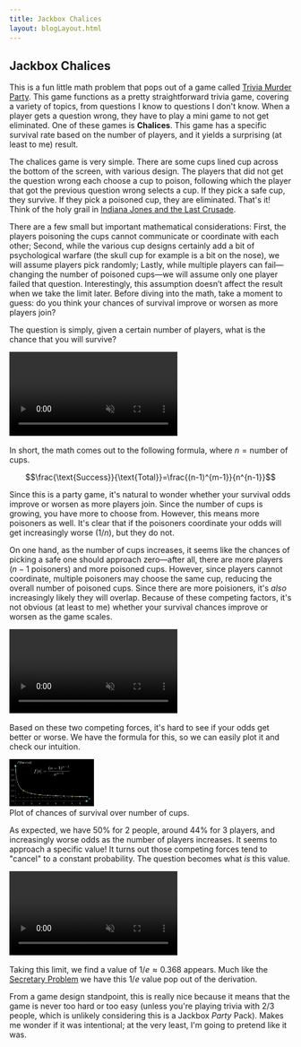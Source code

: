 ```yaml
---
title: Jackbox Chalices
layout: blogLayout.html
---
```


## Jackbox Chalices

This is a fun little math problem that pops out of a game called [Trivia Murder Party](https://www.jackboxgames.com/games/trivia-murder-party). This game functions as a pretty straightforward trivia game, covering a variety of topics, from questions I know to questions I don't know. When a player gets a question wrong, they have to play a mini game to not get eliminated. One of these games is **Chalices**. This game has a specific survival rate based on the number of players, and it yields a surprising (at least to me) result.

The chalices game is very simple. There are some cups lined cup across the bottom of the screen, with various design. The players that did not get the question wrong each choose a cup to poison, following which the player that got the previous question wrong selects a cup. If they pick a safe cup, they survive. If they pick a poisoned cup, they are eliminated. That's it! Think of the holy grail in [Indiana Jones and the Last Crusade](https://www.youtube.com/watch?v=VA7J0KkanzM). 

There are a few small but important mathematical considerations: First, the players poisoning the cups cannot communicate or coordinate with each other; Second, while the various cup designs certainly add a bit of psychological warfare (the skull cup for example is a bit on the nose), we will assume players pick randomly; Lastly, while multiple players can fail—changing the number of poisoned cups—we will assume only one player failed that question. Interestingly, this assumption doesn’t affect the result when we take the limit later. Before diving into the math, take a moment to guess: do you think your chances of survival improve or worsen as more players join?

The question is simply, given a certain number of players, what is the chance that you will survive?  

<div class="animation-container"> 
    <video class='hover-video' muted playsinline controls>
        <source src="/videos/CupDropAnimation.mp4" type="video/mp4">
        Your browser does not support the video tag.
    </video>
</div>


In short, the math comes out to the following formula, where $n=\text{number of cups}$.

$$\frac{\text{Success}}{\text{Total}}=\frac{(n-1)^{m-1}}{n^{n-1}}$$

Since this is a party game, it's natural to wonder whether your survival odds improve or worsen as more players join. Since the number of cups is growing, you have more to choose from. However, this means more poisoners as well. It's clear that if the poisoners coordinate your odds will get increasingly worse ($1/n$), but they do not.

On one hand, as the number of cups increases, it seems like the chances of picking a safe one should approach zero—after all, there are more players ($n-1$ poisoners) and more poisoned cups. However, since players cannot coordinate, multiple poisoners may choose the same cup, reducing the overall number of poisoned cups. Since there are more poisioners, it's *also* increasingly likely they will overlap. Because of these competing factors, it's not obvious (at least to me) whether your survival chances improve or worsen as the game scales.

<div class="animation-container"> 
    <video class='hover-video' muted playsinline controls>
        <source src="/videos/ExpandingCups.mp4" type="video/mp4">
        Your browser does not support the video tag.
    </video>
</div>

Based on these two competing forces, it's hard to see if your odds get better or worse. We have the formula for this, so we can easily plot it and check our intuition. 

<div class="animation-container with-note"  style="width: 30%; height: auto;">
    <img src="/images/chalices_plot.png" alt="Plot of chances of survival over number of cups">
</div>
<div class="note">Plot of chances of survival over number of cups.</div>

As expected, we have 50% for 2 people, around 44% for 3 players, and increasingly worse odds as the number of players increases. It seems to approach a specific value! It turns out those competing forces tend to "cancel" to a constant probability. The question becomes what *is* this value.

<div class="animation-container"> 
    <video class='hover-video' muted playsinline controls>
        <source src="/videos/SurvivalGraphAndAlgebra.mp4" type="video/mp4">
        Your browser does not support the video tag.
    </video>
</div>

Taking this limit, we find a value of $1/e \approx 0.368$ appears. Much like the [Secretary Problem](https://en.wikipedia.org/wiki/Secretary_problem) we have this $1/e$ value pop out of the derivation. 

From a game design standpoint, this is really nice because it means that the game is never too hard or too easy (unless you're playing trivia with 2/3 people, which is unlikely considering this is a Jackbox *Party* Pack). Makes me wonder if it was intentional; at the very least, I'm going to pretend like it was.

